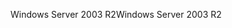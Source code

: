 <span data-ttu-id="1420f-101">Windows Server 2003 R2</span><span class="sxs-lookup"><span data-stu-id="1420f-101">Windows Server 2003 R2</span></span>